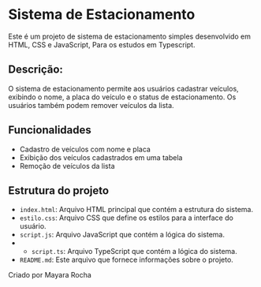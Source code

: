 # Sistema de Estacionamento

Este é um projeto de sistema de estacionamento simples desenvolvido em HTML, CSS e JavaScript, Para os estudos em Typescript.

## Descrição:

O sistema de estacionamento permite aos usuários cadastrar veículos, exibindo o nome, a placa do veículo e o status de estacionamento. Os usuários também podem remover veículos da lista.

## Funcionalidades

- Cadastro de veículos com nome e placa
- Exibição dos veículos cadastrados em uma tabela
- Remoção de veículos da lista


## Estrutura do projeto

- `index.html`: Arquivo HTML principal que contém a estrutura do sistema.
- `estilo.css`: Arquivo CSS que define os estilos para a interface do usuário.
- `script.js`: Arquivo JavaScript que contém a lógica do sistema.
- - `script.ts`: Arquivo TypeScript que contém a lógica do sistema.
- `README.md`: Este arquivo que fornece informações sobre o projeto.


Criado por Mayara Rocha 
